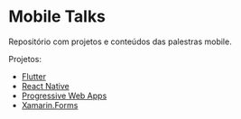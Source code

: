 # Mobile Talks
Repositório com projetos e conteúdos das palestras mobile.

Projetos:

* [Flutter]()
* [React Native]()
* [Progressive Web Apps]()
* [Xamarin.Forms]()
